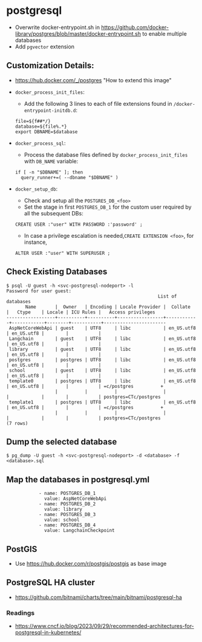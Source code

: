 # postgresql

- Overwrite docker-entrypoint.sh in https://github.com/docker-library/postgres/blob/master/docker-entrypoint.sh to enable multiple databases
- Add `pgvector` extension

## Customization Details:

- https://hub.docker.com/_/postgres "How to extend this image"

- `docker_process_init_files`:
  - Add the following 3 lines to each of file extensions found in `/docker-entrypoint-initdb.d`:
  ```
  file=${f##*/}
  database=${file%.*}
  export DBNAME=$database
  ```
- `docker_process_sql`:
  - Process the database files defined by `docker_process_init_files` with `DB_NAME` variable:
  ```
  if [ -n "$DBNAME" ]; then
  	query_runner+=( --dbname "$DBNAME" )
  ```
- `docker_setup_db`:
  - Check and setup all the `POSTGRES_DB_<foo>`
  - Set the stage in first `POSTGRES_DB_1` for the custom user required by all the subsequent DBs:
  ```
  CREATE USER :"user" WITH PASSWORD :'password' ;
  ```
  - In case a privilege escalation is needed,`CREATE EXTENSION <foo>`, for instance,
  ```
  ALTER USER :"user" WITH SUPERUSER ;
  ```

## Check Existing Databases

```
$ psql -U guest -h <svc-postgresql-nodeport> -l
Password for user guest:
                                                        List of databases
       Name       |  Owner   | Encoding | Locale Provider |  Collate   |   Ctype    | Locale | ICU Rules |   Access privileges
------------------+----------+----------+-----------------+------------+------------+--------+-----------+-----------------------
 AspNetCoreWebApi | guest    | UTF8     | libc            | en_US.utf8 | en_US.utf8 |        |           |
 Langchain        | guest    | UTF8     | libc            | en_US.utf8 | en_US.utf8 |        |           |
 library          | guest    | UTF8     | libc            | en_US.utf8 | en_US.utf8 |        |           |
 postgres         | postgres | UTF8     | libc            | en_US.utf8 | en_US.utf8 |        |           |
 school           | guest    | UTF8     | libc            | en_US.utf8 | en_US.utf8 |        |           |
 template0        | postgres | UTF8     | libc            | en_US.utf8 | en_US.utf8 |        |           | =c/postgres          +
                  |          |          |                 |            |            |        |           | postgres=CTc/postgres
 template1        | postgres | UTF8     | libc            | en_US.utf8 | en_US.utf8 |        |           | =c/postgres          +
                  |          |          |                 |            |            |        |           | postgres=CTc/postgres
(7 rows)
```

## Dump the selected database

```
$ pg_dump -U guest -h <svc-postgresql-nodeport> -d <database> -f <database>.sql
```

## Map the databases in postgresql.yml

```
            - name: POSTGRES_DB_1
              value: AspNetCoreWebApi
            - name: POSTGRES_DB_2
              value: library
            - name: POSTGRES_DB_3
              value: school
            - name: POSTGRES_DB_4
              value: LangchainCheckpoint
```

## PostGIS

- Use https://hub.docker.com/r/postgis/postgis as base image

## PostgreSQL HA cluster

- https://github.com/bitnami/charts/tree/main/bitnami/postgresql-ha

### Readings

- https://www.cncf.io/blog/2023/09/29/recommended-architectures-for-postgresql-in-kubernetes/

